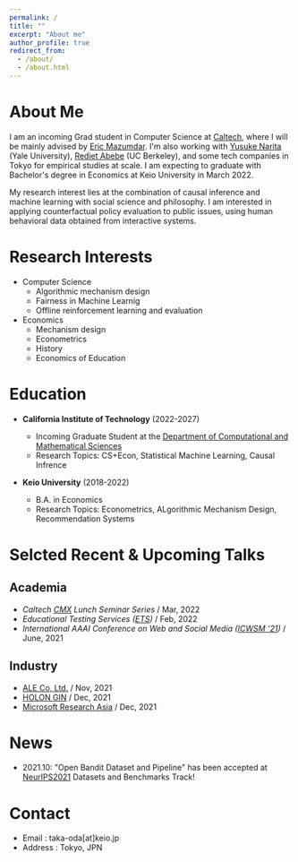```yaml
---
permalink: /
title: ""
excerpt: "About me"
author_profile: true
redirect_from: 
  - /about/
  - /about.html
---
```


# About Me
I am an incoming Grad student in Computer Science at [Caltech](https://www.caltech.edu/), where I will be mainly advised by [Eric Mazumdar](http://users.cms.caltech.edu/~mazumdar/). I'm also working with [Yusuke Narita](https://www.yusuke-narita.com) (Yale University), [Rediet Abebe](https://www.redietabebe.com/) (UC Berkeley), and some tech companies in Tokyo for empirical studies at scale. I am expecting to graduate with Bachelor's degree in Economics at Keio University in March 2022.

My research interest lies at the combination of causal inference and machine learning with social science and philosophy. I am interested in applying counterfactual policy evaluation to public issues, using human behavioral data obtained from interactive systems.

# Research Interests
- Computer Science
    - Algorithmic mechanism design
    - Fairness in Machine Learnig
    - Offline reinforcement learning and evaluation
- Economics
    - Mechanism design
    - Econometrics
    - History
    - Economics of Education

# Education
- **California Institute of Technology** (2022-2027)
  - Incoming Graduate Student at the [Department of Computational and Mathematical Sciences](https://www.cms.caltech.edu/)
  - Research Topics: CS+Econ, Statistical Machine Learning, Causal Infrence 

- **Keio University** (2018-2022)
  - B.A. in Economics
  - Research Topics: Econometrics, ALgorithmic Mechanism Design, Recommendation Systems


# Selcted Recent & Upcoming Talks

## Academia
- *Caltech [CMX](http://cmx.caltech.edu/) Lunch Seminar Series* / Mar, 2022
- *Educational Testing Services ([ETS](https://www.ets.org/))* / Feb, 2022
- *International AAAI Conference on Web and Social Media ([ICWSM '21](https://www.icwsm.org/2021/index.html))* / June, 2021

## Industry
- [ALE Co, Ltd.](https://star-ale.com/en/) / Nov, 2021
- [HOLON GIN](https://www.instagram.com/holon_gin_/) / Dec, 2021
- [Microsoft Research Asia](https://www.microsoft.com/en-us/research/lab/microsoft-research-asia/) / Dec, 2021


# News
- 2021.10:  "Open Bandit Dataset and Pipeline" has been accepted at [NeurIPS2021](https://nips.cc/Conferences/2021) Datasets and Benchmarks Track!


# Contact
- Email : taka-oda[at]keio.jp
- Address : Tokyo, JPN
